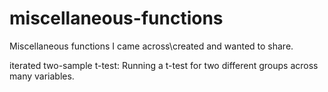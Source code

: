 # miscellaneous-functions

Miscellaneous functions I came across\created and wanted to share.

iterated two-sample t-test: Running a t-test for two different groups across many variables.
